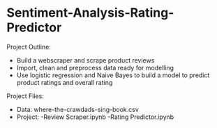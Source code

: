 # Sentiment-Analysis-Rating-Predictor

Project Outline:
- Build a webscraper and scrape product reviews
- Import, clean and preprocess data ready for modelling
- Use logistic regression and Naive Bayes to build a model to predict product ratings and overall rating


Project Files:
- Data: where-the-crawdads-sing-book.csv
- Project: -Review Scraper.ipynb
           -Rating Predictor.ipynb
